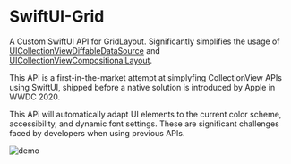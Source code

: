 # SwiftUI-Grid
A Custom SwiftUI API for GridLayout. Significantly simplifies the usage of [UICollectionViewDiffableDataSource](https://developer.apple.com/videos/play/wwdc2019/220/) and [UICollectionViewCompositionalLayout](https://developer.apple.com/videos/play/wwdc2019/215/).

This API is a first-in-the-market attempt at simplyfing CollectionView APIs using SwiftUI, shipped before a native solution is introduced by Apple in WWDC 2020.  

This APi will automatically adapt UI elements to the current color scheme, accessibility, and dynamic font settings. These are significant challenges faced by developers when using previous APIs.

![demo](demo.gif)
